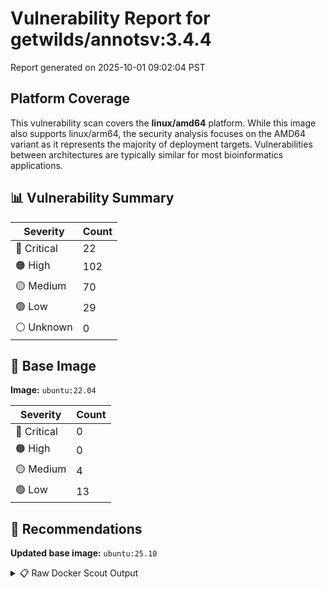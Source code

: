 # Vulnerability Report for getwilds/annotsv:3.4.4

Report generated on 2025-10-01 09:02:04 PST

## Platform Coverage

This vulnerability scan covers the **linux/amd64** platform. While this image also supports linux/arm64, the security analysis focuses on the AMD64 variant as it represents the majority of deployment targets. Vulnerabilities between architectures are typically similar for most bioinformatics applications.

## 📊 Vulnerability Summary

| Severity | Count |
|----------|-------|
| 🔴 Critical | 22 |
| 🟠 High | 102 |
| 🟡 Medium | 70 |
| 🟢 Low | 29 |
| ⚪ Unknown | 0 |

## 🐳 Base Image

**Image:** `ubuntu:22.04`

| Severity | Count |
|----------|-------|
| 🔴 Critical | 0 |
| 🟠 High | 0 |
| 🟡 Medium | 4 |
| 🟢 Low | 13 |

## 🔄 Recommendations

**Updated base image:** `ubuntu:25.10`

<details>
<summary>📋 Raw Docker Scout Output</summary>

```text
Target             │  getwilds/annotsv:3.4.4  │   22C   102H    70M    29L   
    digest           │  0248570cf62f                    │                              
  Base image         │  ubuntu:22.04                    │    0C     0H     4M    13L   
  Updated base image │  ubuntu:25.10                    │    0C     0H     0M     0L   
                     │                                  │                  -4    -13   

What's next:
    View vulnerabilities → docker scout cves getwilds/annotsv:3.4.4
    View base image update recommendations → docker scout recommendations getwilds/annotsv:3.4.4
    Include policy results in your quickview by supplying an organization → docker scout quickview getwilds/annotsv:3.4.4 --org <organization>
```
</details>
